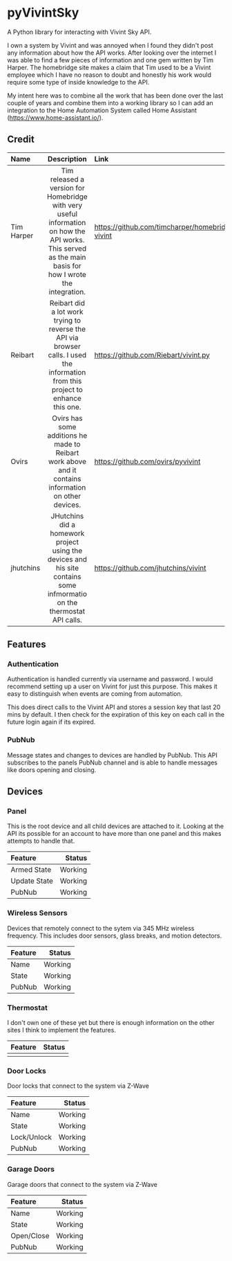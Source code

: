 # pyVivintSky

A Python library for interacting with Vivint Sky API.

I own a system by Vivint and was annoyed when I found they didn't post any information about how the API works.
After looking over the internet I was able to find a few pieces of information and one gem written by Tim Harper. The homebridge site makes a claim that Tim used to be
a Vivint employee which I have no reason to doubt and honestly his work would require some type of inside knowledge to the API.

My intent here was to combine all the work that has been done over the last couple of years and combine them into a working library so I can add an integration to the
Home Automation System called Home Assistant (https://www.home-assistant.io/).

## Credit

| Name       |                                                                       Description                                                                       | Link                                            |
| :--------- | :-----------------------------------------------------------------------------------------------------------------------------------------------------: | :---------------------------------------------- |
| Tim Harper | Tim released a version for Homebridge with very useful information on how the API works. This served as the main basis for how I wrote the integration. | https://github.com/timcharper/homebridge-vivint |
| Reibart    |            Reibart did a lot work trying to reverse the API via browser calls. I used the information from this project to enhance this one.            | https://github.com/Riebart/vivint.py            |
| Ovirs      |                          Ovirs has some additions he made to Reibart work above and it contains information on other devices.                           | https://github.com/ovirs/pyvivint               |
| jhutchins  |                 JHutchins did a homework project using the devices and his site contains some infmormatio on the thermostat API calls.                  | https://github.com/jhutchins/vivint             |

## Features

### Authentication

Authentication is handled currently via username and password. I would recommend setting up a user on Vivint for just this purpose. This makes it easy to
distinguish when events are coming from automation.

This does direct calls to the Vivint API and stores a session key that last 20 mins by default. I then check for the expiration of this key on each call in the future
login again if its expired.

### PubNub

Message states and changes to devices are handled by PubNub. This API subscribes to the panels PubNub channel and is able to handle messages like doors opening
and closing.

## Devices

### Panel

This is the root device and all child devices are attached to it. Looking at the API its possible for an account to have more than one panel and this makes attempts to handle that.

| Feature      |  Status |
| :----------- | ------: |
| Armed State  | Working |
| Update State | Working |
| PubNub       | Working |

### Wireless Sensors

Devices that remotely connect to the sytem via 345 MHz wireless frequency. This includes door sensors, glass breaks, and motion detectors.

| Feature |  Status |
| :------ | ------: |
| Name    | Working |
| State   | Working |
| PubNub  | Working |

### Thermostat

I don't own one of these yet but there is enough information on the other sites I think to implement the features.

| Feature | Status |
| :------ | -----: |
|         |        |

### Door Locks

Door locks that connect to the system via Z-Wave

| Feature     |  Status |
| :---------- | ------: |
| Name        | Working |
| State       | Working |
| Lock/Unlock | Working |
| PubNub      | Working |

### Garage Doors

Garage doors that connect to the system via Z-Wave

| Feature    |  Status |
| :--------- | ------: |
| Name       | Working |
| State      | Working |
| Open/Close | Working |
| PubNub     | Working |
